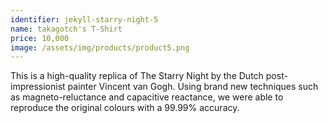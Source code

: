 ```yaml
---
identifier: jekyll-starry-night-5
name: takagotch's T-Shirt
price: 10,000
image: /assets/img/products/product5.png
---
```


This is a high-quality replica of The Starry Night by the Dutch post-impressionist painter Vincent van Gogh. Using brand new techniques such as magneto-reluctance and capacitive reactance, we were able to reproduce the original colours with a 99.99% accuracy.


